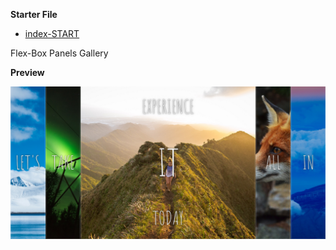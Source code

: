 **Starter File**
* [index-START](https://github.com/wesbos/JavaScript30/blob/master/05%20-%20Flex%20Panel%20Gallery/index-START.html)

Flex-Box Panels Gallery

**Preview**

![](img/preview.png?raw=true)
